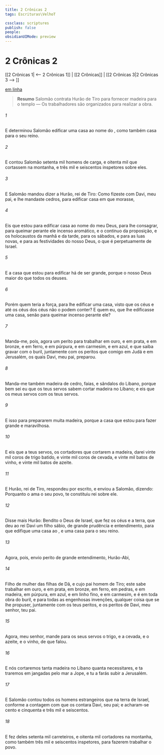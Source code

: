 ```yaml
---
title: 2 Crônicas 2
tags: Escrituras\VelhoT

cssclass: scriptures
publish: false
people:
obsidianUIMode: preview
---
```


# 2 Crônicas 2
[[2 Crônicas 1| <-- 2 Crônicas 1]] | [[2 Crônicas]] | [[2 Crônicas 3|2 Crônicas 3 --> ]]

[em linha](https://churchofjesuschrist.org/study/scriptures/ot/2-chr/2?lang=por)

> __Resumo__
Salomão contrata Hurão de Tiro para fornecer madeira para o templo — Os trabalhadores são organizados para realizar a obra.

###### 1 
E determinou Salomão edificar uma casa ao nome do , como também  casa para o seu reino.

###### 2 
E contou Salomão setenta mil homens de carga, e oitenta mil que cortassem na montanha, e três mil e seiscentos inspetores sobre eles.

###### 3 
E Salomão mandou dizer a Hurão, rei de Tiro: Como fizeste com Davi, meu pai, e lhe mandaste cedros, para edificar  casa em que morasse, 

###### 4 
Eis que estou para edificar  casa ao nome do  meu Deus, para lhe consagrar, para queimar perante ele incenso aromático, e  o  contínuo da proposição, e  os holocaustos da manhã e da tarde, para os sábados, e para as luas novas, e para as festividades do  nosso Deus, o que é perpetuamente  de Israel.

###### 5 
E a casa que estou para edificar há de ser grande, porque o nosso Deus  maior do que todos os deuses.

###### 6 
Porém quem teria a força, para lhe edificar uma casa, visto que os céus e até os céus dos céus não o podem conter? E quem  eu, que lhe edificasse uma casa, senão para queimar incenso perante ele?

###### 7 
Manda-me, pois, agora um perito para trabalhar em ouro, e em prata, e em bronze, e em ferro, e em púrpura, e em carmesim, e em azul, e que saiba gravar com o buril, juntamente com os peritos que  comigo em Judá e em Jerusalém, os quais Davi, meu pai, preparou.

###### 8 
Manda-me também madeira de cedro, faias, e sândalos do Líbano, porque bem sei eu que os teus servos sabem cortar madeira no Líbano; e eis que os meus servos  com os teus servos.

###### 9 
E isso para prepararem muita madeira, porque a casa que estou para fazer  grande e maravilhosa.

###### 10 
E eis que a teus servos, os cortadores que cortarem a madeira, darei vinte mil coros de trigo batido, e vinte mil coros de cevada, e vinte mil batos de vinho, e vinte mil batos de azeite.

###### 11 
E Hurão, rei de Tiro, respondeu por escrito, e enviou a Salomão, dizendo: Porquanto o  ama o seu povo, te constituiu rei sobre ele.

###### 12 
Disse mais Hurão: Bendito  o  Deus de Israel, que fez os céus e a terra, que deu ao rei Davi um filho sábio, de grande prudência e entendimento, para que edifique uma casa ao , e uma casa para o seu reino.

###### 13 
Agora, pois, envio  perito de grande entendimento,  Hurão-Abi,

###### 14 
Filho de  mulher das filhas de Dã, e cujo pai  homem de Tiro; este sabe trabalhar em ouro, e em prata, em bronze, em ferro, em pedras, e em madeira, em púrpura, em azul, e em linho fino, e em carmesim, e é  em toda obra do buril, e para todas as engenhosas invenções, qualquer coisa que se lhe propuser, juntamente com os teus peritos, e os peritos de Davi, meu senhor, teu pai.

###### 15 
Agora,  meu senhor, mande para os seus servos o trigo, e a cevada, e o azeite, e o vinho, de que falou.

###### 16 
E nós cortaremos tanta madeira no Líbano quanta necessitares, e ta traremos em jangadas pelo mar a Jope, e tu a farás subir a Jerusalém.

###### 17 
E Salomão contou todos os homens estrangeiros que  na terra de Israel, conforme a contagem com que os contara Davi, seu pai; e acharam-se cento e cinquenta e três mil e seiscentos.

###### 18 
E fez deles setenta mil carreteiros, e oitenta mil cortadores na montanha, como também três mil e seiscentos inspetores, para fazerem trabalhar o povo.

